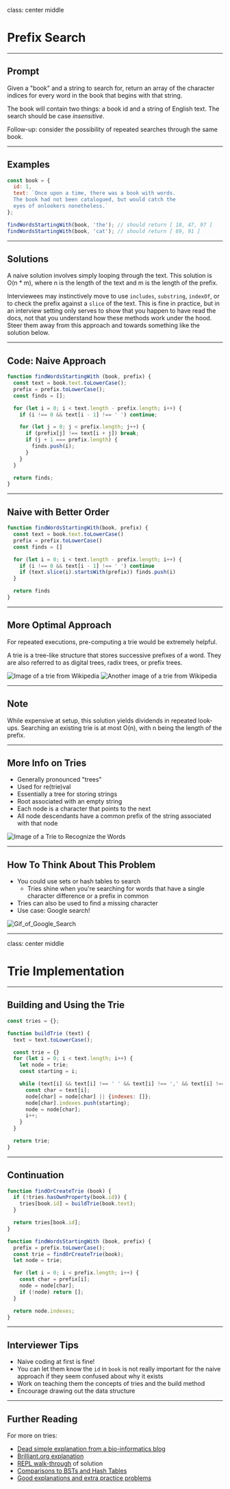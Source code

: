 class: center middle
# Prefix Search

---

## Prompt

Given a "book" and a string to search for, return an array of the character indices for every word in the book that begins with that string.

The book will contain two things: a book id and a string of English text. The search should be case *insensitive*.

Follow-up: consider the possibility of repeated searches through the same book.

---

## Examples

```js
const book = {
  id: 1,
  text: `Once upon a time, there was a book with words.
  The book had not been catalogued, but would catch the
  eyes of onlookers nonetheless.`
};

findWordsStartingWith(book, 'the'); // should return [ 18, 47, 97 ]
findWordsStartingWith(book, 'cat'); // should return [ 69, 91 ]
```

---

## Solutions

A naive solution involves simply looping through the text. This solution is O(n * m), where n is the length of the text and m is the length of the prefix.

Interviewees may instinctively move to use `includes`, `substring`, `indexOf`, or to check the prefix against a `slice` of the text. This is fine in practice, but in an interview setting only serves to show that you happen to have read the docs, not that you understand how these methods work under the hood. Steer them away from this approach and towards something like the solution below.

---

## Code: Naive Approach

```js
function findWordsStartingWith (book, prefix) {
  const text = book.text.toLowerCase();
  prefix = prefix.toLowerCase();
  const finds = [];

  for (let i = 0; i < text.length - prefix.length; i++) {
    if (i !== 0 && text[i - 1] !== ' ') continue;

    for (let j = 0; j < prefix.length; j++) {
      if (prefix[j] !== text[i + j]) break;
      if (j + 1 === prefix.length) {
        finds.push(i);
      }
    }
  }

  return finds;
}
```

---

## Naive with Better Order

```javascript
function findWordsStartingWith(book, prefix) {
  const text = book.text.toLowerCase()
  prefix = prefix.toLowerCase()
  const finds = []

  for (let i = 0; i < text.length - prefix.length; i++) {
    if (i !== 0 && text[i - 1] !== ' ') continue
    if (text.slice(i).startsWith(prefix)) finds.push(i)
  }

  return finds
}
```

---

## More Optimal Approach

For repeated executions, pre-computing a trie would be extremely helpful.

A trie is a tree-like structure that stores successive prefixes of a word. They are also referred to as digital trees, radix trees, or prefix trees.

![Image of a trie from Wikipedia](https://upload.wikimedia.org/wikipedia/commons/thumb/b/be/Trie_example.svg/400px-Trie_example.svg.png) ![Another image of a trie from Wikipedia](https://upload.wikimedia.org/wikipedia/commons/thumb/a/ae/Patricia_trie.svg/320px-Patricia_trie.svg.png)

---

## Note

While expensive at setup, this solution yields dividends in repeated look-ups. Searching an existing trie is at most O(n), with n being the length of the prefix.

---

## More Info on Tries

- Generally pronounced "trees"
- Used for re(trie)val
- Essentially a tree for storing strings
- Root associated with an empty string
- Each node is a character that points to the next
- All node descendants have a common prefix of the string associated with that node

![Image of a Trie to Recognize the Words](https://community.topcoder.com/i/education/alg_tries.png)

---

## How To Think About This Problem

- You could use sets or hash tables to search
  - Tries shine when you're searching for words that have a single character difference or a prefix in common
- Tries can also be used to find a missing character
- Use case: Google search!

![Gif_of_Google_Search](https://media.giphy.com/media/Kyk9dywCAjbJ6/giphy.gif)

---

class: center middle
# Trie Implementation

---

## Building and Using the Trie

```js
const tries = {};

function buildTrie (text) {
  text = text.toLowerCase();

  const trie = {}
  for (let i = 0; i < text.length; i++) {
    let node = trie;
    const starting = i;

    while (text[i] && text[i] !== ' ' && text[i] !== ',' && text[i] !== '.') {
      const char = text[i];
      node[char] = node[char] || {indexes: []};
      node[char].indexes.push(starting);
      node = node[char];
      i++;
    }
  }

  return trie;
}
```

---

## Continuation

```javascript
function findOrCreateTrie (book) {
  if (!tries.hasOwnProperty(book.id)) {
    tries[book.id] = buildTrie(book.text);
  }

  return tries[book.id];
}

function findWordsStartingWith (book, prefix) {
  prefix = prefix.toLowerCase();
  const trie = findOrCreateTrie(book);
  let node = trie;

  for (let i = 0; i < prefix.length; i++) {
    const char = prefix[i];
    node = node[char];
    if (!node) return [];
  }

  return node.indexes;
}
```

---

## Interviewer Tips
- Naive coding at first is fine!
- You can let them know the `id` in `book` is not really important for the naive approach if they seem confused about why it exists
- Work on teaching them the concepts of tries and the build method
- Encourage drawing out the data structure

---

## Further Reading

For more on tries:
- [Dead simple explanation from a bio-informatics blog](http://bioinformatics.cvr.ac.uk/blog/trie-data-structure/)
- [Brilliant.org explanation](https://brilliant.org/wiki/tries/)
- [REPL walk-through](https://repl.it/JsXG/8) of solution
- [Comparisons to BSTs and Hash Tables](https://en.wikipedia.org/wiki/Trie)
- [Good explanations and extra practice problems](https://www.topcoder.com/community/data-science/data-science-tutorials/using-tries/)

